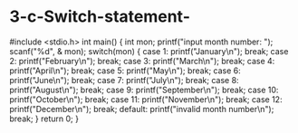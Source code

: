 # 3-c-Switch-statement-
#include <stdio.h>
int main()
{
int mon;
printf("input month number: ");
scanf("%d", & mon);
switch(mon)
{
case 1:
printf("January\n");
break;
case 2:
printf("February\n");
break;
case 3:
printf("March\n");
break;
case 4:
printf("April\n");
break;
case 5:
printf("May\n");
break;
case 6:
printf("June\n");
break;
case 7:
printf("July\n");
break;
case 8:
printf("August\n");
break;
case 9:
printf("September\n");
break;
case 10:
printf("October\n");
break;
case 11:
printf("November\n");
break;
case 12:
printf("December\n");
break;
default:
printf("invalid month number\n");
break;
}
return 0;
}
